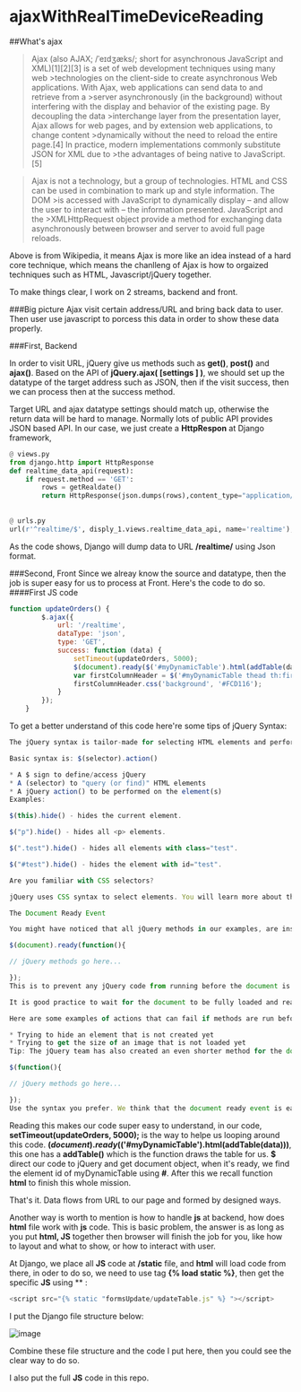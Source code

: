 # ajaxWithRealTimeDeviceReading

##What's ajax

>Ajax (also AJAX; /ˈeɪdʒæks/; short for asynchronous JavaScript and XML)[1][2][3] is a set of web development techniques using many web >technologies on the client-side to create asynchronous Web applications. With Ajax, web applications can send data to and retrieve from a >server asynchronously (in the background) without interfering with the display and behavior of the existing page. By decoupling the data >interchange layer from the presentation layer, Ajax allows for web pages, and by extension web applications, to change content >dynamically without the need to reload the entire page.[4] In practice, modern implementations commonly substitute JSON for XML due to >the advantages of being native to JavaScript.[5]

>Ajax is not a technology, but a group of technologies. HTML and CSS can be used in combination to mark up and style information. The DOM >is accessed with JavaScript to dynamically display – and allow the user to interact with – the information presented. JavaScript and the >XMLHttpRequest object provide a method for exchanging data asynchronously between browser and server to avoid full page reloads.

Above is from Wikipedia, it means Ajax is more like an idea instead of a hard core technique, which means the chanlleng of Ajax is how to orgaized techniques such as HTML, Javascript/jQuery together.

To make things clear, I work on 2 streams, backend and front.

###Big picture
Ajax visit certain address/URL and bring back data to user. Then user use javascript to porcess this data in order to show these data properly.

###First, Backend

In order to visit URL, jQuery give us methods such as **get()**, **post()** and **ajax()**. Based on the API of **jQuery.ajax( [settings ] )**, we should set up the datatype of the target address such as JSON, then if the visit success, then we can process then at the success method.

Target URL and ajax datatype settings should match up, otherwise the return data will be hard to manage. Normally lots of public API provides JSON based API. In our case, we just create a **HttpRespon** at Django framework,

```python 
@ views.py
from django.http import HttpResponse
def realtime_data_api(request):
	if request.method == 'GET':
		rows = getRealdate()
		return HttpResponse(json.dumps(rows),content_type="application/json")
    
    
@ urls.py
url(r'^realtime/$', disply_1.views.realtime_data_api, name='realtime'), #add this line in urls.py setting
```

As the code shows, Django will dump data to URL **/realtime/** using Json format.

###Second, Front
Since we alreay know the source and datatype, then the job is super easy for us to process at Front. Here's the code to do so.
####First JS code

```javascript 
function updateOrders() {
        $.ajax({                                      
            url: '/realtime',                             
            dataType: 'json',
            type: 'GET',
            success: function (data) {
                setTimeout(updateOrders, 5000);
                $(document).ready($('#myDynamicTable').html(addTable(data)))
                var firstColumnHeader = $('#myDynamicTable thead th:first-child');
                firstColumnHeader.css('background', '#FCD116');
            } 
        });
    }
```
To get a better understand of this code here're some tips of jQuery Syntax:
```javascript 
The jQuery syntax is tailor-made for selecting HTML elements and performing some action on the element(s).

Basic syntax is: $(selector).action()

* A $ sign to define/access jQuery
* A (selector) to "query (or find)" HTML elements
* A jQuery action() to be performed on the element(s)
Examples:

$(this).hide() - hides the current element.

$("p").hide() - hides all <p> elements.

$(".test").hide() - hides all elements with class="test".

$("#test").hide() - hides the element with id="test".

Are you familiar with CSS selectors?

jQuery uses CSS syntax to select elements. You will learn more about the selector syntax in the next chapter of this tutorial.

The Document Ready Event

You might have noticed that all jQuery methods in our examples, are inside a document ready event:

$(document).ready(function(){

// jQuery methods go here...

});
This is to prevent any jQuery code from running before the document is finished loading (is ready).

It is good practice to wait for the document to be fully loaded and ready before working with it. This also allows you to have your JavaScript code before the body of your document, in the head section.

Here are some examples of actions that can fail if methods are run before the document is fully loaded:

* Trying to hide an element that is not created yet
* Trying to get the size of an image that is not loaded yet
Tip: The jQuery team has also created an even shorter method for the document ready event:

$(function(){

// jQuery methods go here...

});
Use the syntax you prefer. We think that the document ready event is easier to understand when reading the code.

```
Reading this makes our code super easy to understand, in our code, **setTimeout(updateOrders, 5000);** is the way to helpe us looping around this code. 
**$(document).ready($('#myDynamicTable').html(addTable(data)))**, this one has a **addTable()** which is the function draws the table for us. **$** direct our code to jQuery and get document object, when it's ready, we find the element id of myDynamicTable using **#**. After this we recall function **html** to finish this whole mission.

That's it. Data flows from URL to our page and formed by designed ways.

Another way is worth to mention is how to handle **js** at backend, how does **html** file work with **js** code. This is basic problem, the answer is as long as you put **html, JS** together then browser will finish the job for you, like how to layout and what to show, or how to interact with user.

At Django, we place all **JS** code at **/static** file, and **html** will load code from there, in oder to do so, we need to use tag **{% load static %}**, then get the specific **JS** using ** :
```javascript 
<script src="{% static "formsUpdate/updateTable.js" %} "></script>
```

I put the Django file structure below:

![image](https://cloud.githubusercontent.com/assets/13154388/23378545/7eb34966-fd01-11e6-97a4-9339cec4ace7.png)

Combine these file structure and the code I put here, then you could see the clear way to do so.

I also put the full **JS** code in this repo.



